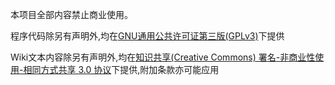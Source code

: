 ﻿本项目全部内容禁止商业使用。

程序代码除另有声明外,均在[GNU通用公共许可证第三版(GPLv3)](https://github.com/Mapaler/EhTagTranslator/blob/master/LICENSE)下提供

Wiki文本内容除另有声明外,均在[知识共享(Creative Commons) 署名-非商业性使用-相同方式共享 3.0 协议](https://zh.moegirl.org/%E8%90%8C%E5%A8%98%E7%99%BE%E7%A7%91:%E7%89%88%E6%9D%83%E4%BF%A1%E6%81%AF)下提供,附加条款亦可能应用
